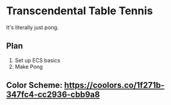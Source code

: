 # Transcendental Table Tennis

It's literally just pong.

## Plan

1. Set up ECS basics
2. Make Pong

## Color Scheme: https://coolors.co/1f271b-347fc4-cc2936-cbb9a8
